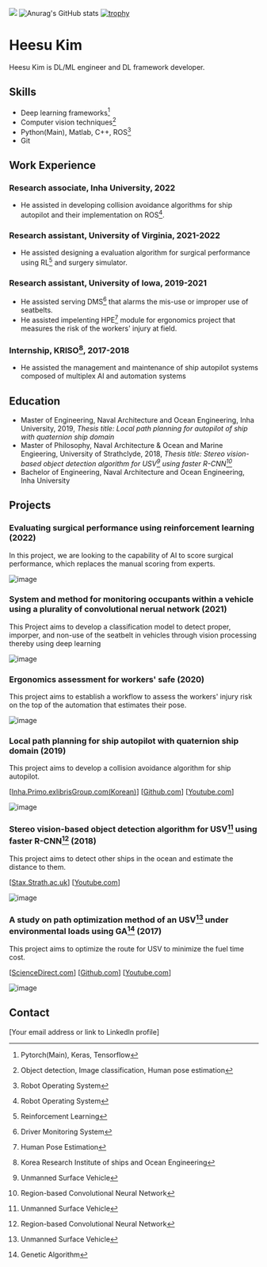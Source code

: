![](http://github-profile-summary-cards.vercel.app/api/cards/repos-per-language?username=ByteBrewer&theme=default)
![Anurag's GitHub stats](https://github-readme-stats.vercel.app/api?username=ByteBrewer&count_private=true)
[![trophy](https://github-profile-trophy.vercel.app/?username=ByteBrewer&column=-1)](https://github.com/ryo-ma/github-profile-trophy)

# Heesu Kim

Heesu Kim is DL/ML engineer and DL framework developer.

## Skills

- Deep learning frameworks[^1]
- Computer vision techniques[^2]
- Python(Main), Matlab, C++, ROS[^3]
- Git

## Work Experience

### Research associate, Inha University, 2022

- He assisted in developing collision avoidance algorithms for ship autopilot and their implementation on ROS[^3].

### Research assistant, University of Virginia, 2021-2022

- He assisted designing a evaluation algorithm for surgical performance using RL[^4] and surgery simulator.

### Research assistant, University of Iowa, 2019-2021

- He assisted serving DMS[^5] that alarms the mis-use or improper use of seatbelts.
- He assisted impelenting HPE[^6] module for ergonomics project that measures the risk of the workers' injury at field.

### Internship, KRISO[^7], 2017-2018

- He assisted the management and maintenance of ship autopilot systems composed of multiplex AI and automation systems

## Education

- Master of Engineering, Naval Architecture and Ocean Engineering, Inha University, 2019, _Thesis title: Local path planning for autopilot of ship with quaternion ship domain_
- Master of Philosophy, Naval Architecture & Ocean and Marine Engieering, University of Strathclyde, 2018, _Thesis title: Stereo vision-based object detection algorithm for USV[^8] using faster R-CNN[^9]_
- Bachelor of Engineering, Naval Architecture and Ocean Engineering, Inha University

## Projects

### Evaluating surgical performance using reinforcement learning (2022)

In this project, we are looking to the capability of AI to score surgical performance, which replaces the manual scoring from experts.

![image](https://user-images.githubusercontent.com/24229051/222420639-21400d16-3849-401c-a3a2-ad5102a85433.png)

### System and method for monitoring occupants within a vehicle using a plurality of convolutional nerual network (2021)

This Project aims to develop a classification model to detect proper, imporper, and non-use of the seatbelt in vehicles through vision processing thereby using deep learning

![image](https://user-images.githubusercontent.com/24229051/222421553-15de3f7e-86f0-4782-859d-f26735d2889a.png)

### Ergonomics assessment for workers' safe (2020)

This project aims to establish a workflow to assess the workers' injury risk on the top of the automation that estimates their pose.

![image](https://user-images.githubusercontent.com/24229051/222422483-20eb79bb-48b2-4916-8466-90337838147a.png)

### Local path planning for ship autopilot with quaternion ship domain (2019)

This project aims to develop a collision avoidance algorithm for ship autopilot.

[[Inha.Primo.exlibrisGroup.com(Korean)](https://inha.primo.exlibrisgroup.com/discovery/fulldisplay?docid=alma991009103061005086&context=L&vid=82KST_INH:INHA&lang=ko&search_scope=MyInst_and_CI&adaptor=Local%20Search%20Engine&tab=Everything&query=any,contains,%EA%B9%80%ED%9D%AC%EC%88%98&offset=0)]
[[Github.com](https://github.com/ByteBrewer/ship-local-path-planning)]
[[Youtube.com](https://www.youtube.com/watch?v=jqptI6XHtwA)]

![image](https://user-images.githubusercontent.com/24229051/222430364-5c24c062-ba54-49fe-82dd-8f9e209c6a58.png)

### Stereo vision-based object detection algorithm for USV[^8] using faster R-CNN[^9] (2018) 

This project aims to detect other ships in the ocean and estimate the distance to them.

[[Stax.Strath.ac.uk](https://stax.strath.ac.uk/concern/theses/4b29b6075)]
[[Youtube.com](https://www.youtube.com/watch?v=c9i-GPGj5B8)]

![image](https://user-images.githubusercontent.com/24229051/222427212-809779ac-c8a0-417f-9983-7cdd5c7cf0d7.png)

### A study on path optimization method of an USV[^8] under environmental loads using GA[^10] (2017) 

This project aims to optimize the route for USV to minimize the fuel time cost.

[[ScienceDirect.com](https://www.sciencedirect.com/science/article/abs/pii/S0029801817304122)]
[[Github.com](https://github.com/ByteBrewer/shipPathOptimization)]
[[Youtube.com](https://www.youtube.com/watch?v=k9u-QVia5hc)]

![image](https://user-images.githubusercontent.com/24229051/222423441-264ae7bb-6689-4d44-9cff-a2e7a2910f3d.png)

## Contact

[Your email address or link to LinkedIn profile]


[^1]: Pytorch(Main), Keras, Tensorflow
[^2]: Object detection, Image classification, Human pose estimation
[^3]: Robot Operating System
[^4]: Reinforcement Learning
[^5]: Driver Monitoring System
[^6]: Human Pose Estimation
[^7]: Korea Research Institute of ships and Ocean Engineering
[^8]: Unmanned Surface Vehicle
[^9]: Region-based Convolutional Neural Network
[^10]: Genetic Algorithm
[^11]: Ocean Engineering
